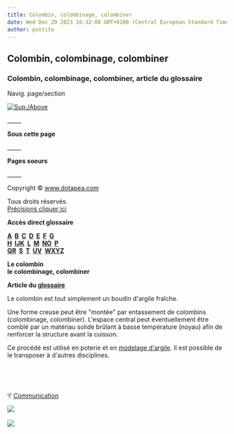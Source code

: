 ```yaml
---
title: Colombin, colombinage, colombiner
date: Wed Dec 20 2023 16:32:08 GMT+0100 (Central European Standard Time)
author: postite
---
```


## Colombin, colombinage, colombiner
### Colombin, colombinage, colombiner, article du glossaire
 Navig. page/section

[![Sup./Above](_derived/up_cmp_themenoir010_up.gif)](c.html)

\_\_\_\_\_

**Sous cette page**

\_\_\_\_\_

**Pages soeurs**

\_\_\_\_\_

Copyright © www.dotapea.com

Tous droits réservés.  
[Précisions cliquer ici](droitscopie.html)

**Accès direct glossaire**

**[A](a.html)  [B](b.html)  [C](c.html)  [D](d.html)  [E](e.html)  [F](f.html)  [G](g.html)  
[H](h.html)  [IJK](ijk.html)  [L](l.html)  [M](m.html)  [NO](no.html)  [P](p.html)  
[QR](qr.html)  [S](s.html)  [T](t.html)  [UV](uv.html)  [WXYZ](wxyz.html)**

**Le colombin  
le colombinage, colombiner**

**Article du [glossaire](glossaire.html)**

Le colombin est tout simplement un boudin d'argile fraîche.

Une forme creuse peut être "montée" par entassement de colombins (colombinage, colombiner). L'espace central peut éventuellement être comblé par un matériau solide brûlant à basse température (noyau) afin de renforcer la structure avant la cuisson.

Ce procédé est utilisé en poterie et en [modelage d'argile](argilemodmoul.html#modelagedelargile). Il est possible de le transposer à d'autres disciplines.



 

 ![](images/transparent122x1.gif)

![](images/flechebas.gif) [Communication](http://www.artrealite.com/annonceurs.htm) 

[![](https://cbonvin.fr/sites/regie.artrealite.com/visuels/campagne1.png)](index-2.html#20131014)

![](https://cbonvin.fr/sites/regie.artrealite.com/visuels/campagne2.png)